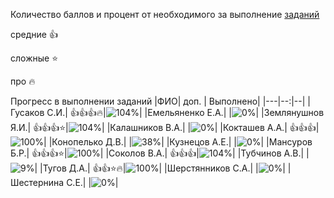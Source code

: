 Количество баллов и процент от необходимого за выполнение [заданий](tasks.md)

средние :+1:

сложные :star:

про :fire: 

Прогресс в выполнении заданий 
|ФИО| доп. | Выполнено|
|---|--:|--|
|Гусаков С.И.|  :+1::+1::+1::fire:|![104%](https://progress-bar.xyz/104/?title=зчт)|
|Емельяненко Е.А.|  |![0%](https://progress-bar.xyz/0/?title=-8&color=ff0000)|
|Землянушнов Я.И.|  :+1::+1::+1::star:|![104%](https://progress-bar.xyz/104/?title=зчт)|
|Калашников В.А.|  |![0%](https://progress-bar.xyz/0/?title=-7&color=ff0000)|
|Кокташев А.А.|  :+1::+1::+1:|![100%](https://progress-bar.xyz/100/?title=зчт)|
|Конопелько Д.В.|  |![38%](https://progress-bar.xyz/38/?title=8)|
|Кузнецов А.Е.|  |![0%](https://progress-bar.xyz/0/?title=0)|
|Мансуров Б.Р.|  :+1::+1::+1::star:|![100%](https://progress-bar.xyz/100/?title=зчт)|
|Соколов В.А.|  :+1::+1::+1:|![104%](https://progress-bar.xyz/104/?title=зчт)|
|Тубчинов А.В.|  |![9%](https://progress-bar.xyz/9/?title=2)|
|Тугов Д.А.|  :+1::+1::star::fire:|![100%](https://progress-bar.xyz/100/?title=зчт)|
|Шерстянников С.А.|  |![0%](https://progress-bar.xyz/0/?title=-7&color=ff0000)|
|Шестернина С.Е.|  |![0%](https://progress-bar.xyz/0/?title=-8&color=ff0000)|
